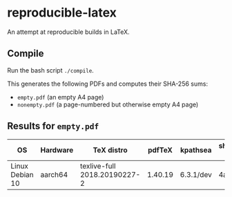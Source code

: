 # reproducible-latex

An attempt at reproducible builds in LaTeX.


## Compile

Run the bash script `./compile`.

This generates the following PDFs and computes their SHA-256 sums:
- `empty.pdf` (an empty A4 page)
- `nonempty.pdf` (a page-numbered but otherwise empty A4 page)


## Results for `empty.pdf`

| OS | Hardware | TeX distro | pdfTeX | kpathsea | sha256sum incipit |
| - | - | - | - | - | - |
| Linux Debian 10 | aarch64 | texlive-full 2018.20190227-2 | 1.40.19 | 6.3.1/dev | 4a8a412 |
